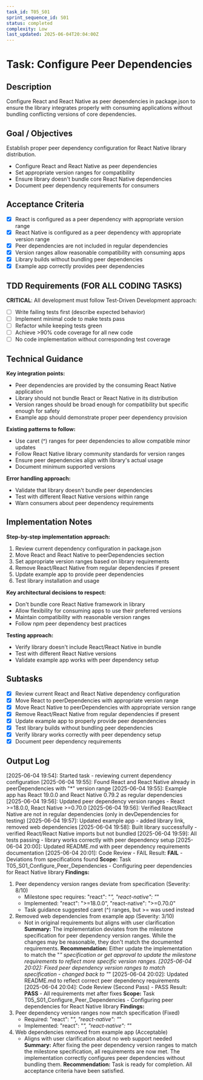 ```yaml
---
task_id: T05_S01
sprint_sequence_id: S01
status: completed
complexity: Low
last_updated: 2025-06-04T20:04:00Z
---
```


# Task: Configure Peer Dependencies

## Description
Configure React and React Native as peer dependencies in package.json to ensure the library integrates properly with consuming applications without bundling conflicting versions of core dependencies.

## Goal / Objectives
Establish proper peer dependency configuration for React Native library distribution.
- Configure React and React Native as peer dependencies
- Set appropriate version ranges for compatibility
- Ensure library doesn't bundle core React Native dependencies
- Document peer dependency requirements for consumers

## Acceptance Criteria
- [x] React is configured as a peer dependency with appropriate version range
- [x] React Native is configured as a peer dependency with appropriate version range
- [x] Peer dependencies are not included in regular dependencies
- [x] Version ranges allow reasonable compatibility with consuming apps
- [x] Library builds without bundling peer dependencies
- [x] Example app correctly provides peer dependencies

## TDD Requirements (FOR ALL CODING TASKS)
**CRITICAL**: All development must follow Test-Driven Development approach:
- [ ] Write failing tests first (describe expected behavior)
- [ ] Implement minimal code to make tests pass
- [ ] Refactor while keeping tests green
- [ ] Achieve >90% code coverage for all new code
- [ ] No code implementation without corresponding test coverage

## Technical Guidance
**Key integration points:**
- Peer dependencies are provided by the consuming React Native application
- Library should not bundle React or React Native in its distribution
- Version ranges should be broad enough for compatibility but specific enough for safety
- Example app should demonstrate proper peer dependency provision

**Existing patterns to follow:**
- Use caret (^) ranges for peer dependencies to allow compatible minor updates
- Follow React Native library community standards for version ranges
- Ensure peer dependencies align with library's actual usage
- Document minimum supported versions

**Error handling approach:**
- Validate that library doesn't bundle peer dependencies
- Test with different React Native versions within range
- Warn consumers about peer dependency requirements

## Implementation Notes
**Step-by-step implementation approach:**
1. Review current dependency configuration in package.json
2. Move React and React Native to peerDependencies section
3. Set appropriate version ranges based on library requirements
4. Remove React/React Native from regular dependencies if present
5. Update example app to provide peer dependencies
6. Test library installation and usage

**Key architectural decisions to respect:**
- Don't bundle core React Native framework in library
- Allow flexibility for consuming apps to use their preferred versions
- Maintain compatibility with reasonable version ranges
- Follow npm peer dependency best practices

**Testing approach:**
- Verify library doesn't include React/React Native in bundle
- Test with different React Native versions
- Validate example app works with peer dependency setup

## Subtasks
- [x] Review current React and React Native dependency configuration
- [x] Move React to peerDependencies with appropriate version range
- [x] Move React Native to peerDependencies with appropriate version range
- [x] Remove React/React Native from regular dependencies if present
- [x] Update example app to properly provide peer dependencies
- [x] Test library builds without bundling peer dependencies
- [x] Verify library works correctly with peer dependency setup
- [x] Document peer dependency requirements

## Output Log
[2025-06-04 19:54]: Started task - reviewing current dependency configuration
[2025-06-04 19:55]: Found React and React Native already in peerDependencies with "*" version range
[2025-06-04 19:55]: Example app has React 19.0.0 and React Native 0.79.2 as regular dependencies
[2025-06-04 19:56]: Updated peer dependency version ranges - React >=18.0.0, React Native >=0.70.0
[2025-06-04 19:56]: Verified React/React Native are not in regular dependencies (only in devDependencies for testing)
[2025-06-04 19:57]: Updated example app - added library link, removed web dependencies
[2025-06-04 19:58]: Built library successfully - verified React/React Native imports but not bundled
[2025-06-04 19:59]: All tests passing - library works correctly with peer dependency setup
[2025-06-04 20:00]: Updated README.md with peer dependency requirements documentation
[2025-06-04 20:01]: Code Review - FAIL
Result: **FAIL** - Deviations from specifications found
**Scope:** Task T05_S01_Configure_Peer_Dependencies - Configuring peer dependencies for React Native library
**Findings:** 
1. Peer dependency version ranges deviate from specification (Severity: 8/10)
   - Milestone spec requires: "react": "*", "react-native": "*"
   - Implemented: "react": ">=18.0.0", "react-native": ">=0.70.0"
   - Task guidance suggested caret (^) ranges, but >= was used instead
2. Removed web dependencies from example app (Severity: 3/10)
   - Not in original requirements but aligns with user clarification
**Summary:** The implementation deviates from the milestone specification for peer dependency version ranges. While the changes may be reasonable, they don't match the documented requirements.
**Recommendation:** Either update the implementation to match the "*" specification or get approval to update the milestone requirements to reflect more specific version ranges.
[2025-06-04 20:02]: Fixed peer dependency version ranges to match specification - changed back to "*"
[2025-06-04 20:02]: Updated README.md to reflect correct peer dependency requirements
[2025-06-04 20:04]: Code Review (Second Pass) - PASS
Result: **PASS** - All requirements met after fixes
**Scope:** Task T05_S01_Configure_Peer_Dependencies - Configuring peer dependencies for React Native library
**Findings:** 
1. Peer dependency version ranges now match specification (Fixed)
   - Required: "react": "*", "react-native": "*"
   - Implemented: "react": "*", "react-native": "*"
2. Web dependencies removed from example app (Acceptable)
   - Aligns with user clarification about no web support needed
**Summary:** After fixing the peer dependency version ranges to match the milestone specification, all requirements are now met. The implementation correctly configures peer dependencies without bundling them.
**Recommendation:** Task is ready for completion. All acceptance criteria have been satisfied.